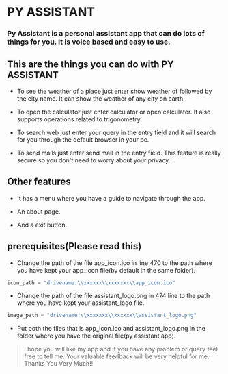# PY ASSISTANT

### Py Assistant is a personal assistant app that can do lots of things for you. It is voice based and easy to use.

## This are the things you can do with PY ASSISTANT


- To see the weather of a place just enter show weather of followed by the city name. It can show the weather of any city on earth.

- To open the calculator just enter calculator or open calculator. It also supports operations related to trigonometry.

- To search web just enter your query in the entry field and it will search for you through the default browser in your pc.

- To send mails just enter send mail in the entry field. This feature is really secure so you don't need to worry about your privacy.

## Other features

- It has a menu where you have a guide to navigate through the app.

- An about page.

- And a exit button.

## **prerequisites**(Please read this)

- Change the path of the file app_icon.ico in line 470 to the path where you have kept your app_icon file(by default in the same folder).


```python
icon_path = "drivename:\\xxxxxx\\xxxxxxx\\app_icon.ico"
```

- Change the path of the file assistant_logo.png in 474 line to the path where you have kept your assistant_logo file.


```python
image_path = "drivename:\\xxxxxxx\\xxxxxx\\assistant_logo.png"
```

- Put both the files that is app_icon.ico and assistant_logo.png in the folder where you have the original file(py assistant app).


>I hope you will like my app and if you have any problem or query feel free to tell me. Your valuable feedback will be very helpful for me. Thanks You Very Much!!
